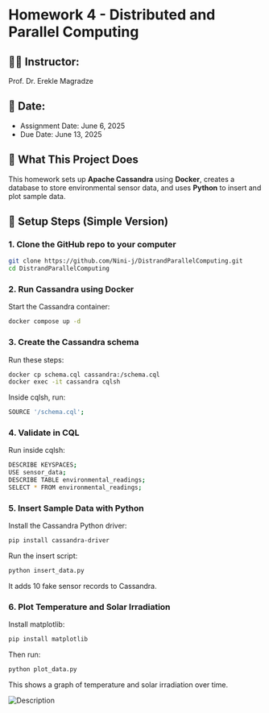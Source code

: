 # Homework 4 - Distributed and Parallel Computing

## 👨‍🏫 Instructor:
Prof. Dr. Erekle Magradze

## 📅 Date:
- Assignment Date: June 6, 2025
- Due Date: June 13, 2025


## 📌 What This Project Does

This homework sets up **Apache Cassandra** using **Docker**, creates a database to store environmental sensor data, and uses **Python** to insert and plot sample data.


## 🔧 Setup Steps (Simple Version)

### 1. Clone the GitHub repo to your computer

```bash
git clone https://github.com/Nini-j/DistrandParallelComputing.git
cd DistrandParallelComputing
```

### 2. Run Cassandra using Docker

Start the Cassandra container:
```bash
docker compose up -d
```

### 3. Create the Cassandra schema
Run these steps:

```bash
docker cp schema.cql cassandra:/schema.cql
docker exec -it cassandra cqlsh
```
Inside cqlsh, run:

```bash
SOURCE '/schema.cql';
```

### 4. Validate in CQL
Run inside cqlsh:

```bash
DESCRIBE KEYSPACES;
USE sensor_data;
DESCRIBE TABLE environmental_readings;
SELECT * FROM environmental_readings;
```

### 5. Insert Sample Data with Python
Install the Cassandra Python driver:

```bash
pip install cassandra-driver
```

Run the insert script:

```bash
python insert_data.py
```

It adds 10 fake sensor records to Cassandra.

### 6. Plot Temperature and Solar Irradiation
Install matplotlib:

```bash
pip install matplotlib
```

Then run:

```bash
python plot_data.py
```

This shows a graph of temperature and solar irradiation over time.

![Description](./Figure_1/.png)
